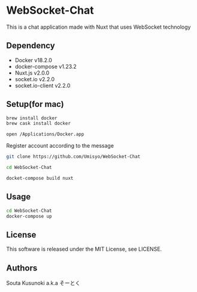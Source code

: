 # WebSocket-Chat

This is a chat application made with Nuxt that uses WebSocket technology

## Dependency

+ Docker v18.2.0
+ docker-compose v1.23.2
+ Nuxt.js v2.0.0
+ socket.io v2.2.0
+ socket.io-client v2.2.0

## Setup(for mac)

```bash
brew install docker
brew cask install docker

open /Applications/Docker.app
```

Register account according to the message

```bash
git clone https://github.com/Umisyo/WebSocket-Chat

cd WebSocket-Chat

docket-compose build nuxt
```

## Usage

```bash
cd WebSocket-Chat
docker-compose up
```

## License

This software is released under the MIT License, see LICENSE.

## Authors

Souta Kusunoki a.k.a そーとく
